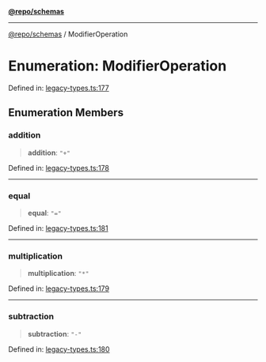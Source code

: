 [**@repo/schemas**](../README.md)

***

[@repo/schemas](../README.md) / ModifierOperation

# Enumeration: ModifierOperation

Defined in: [legacy-types.ts:177](https://github.com/alexqguo/drinking-board-game-v3/blob/4f4a12dcb42e0861ffa9f989554e8e3dfe2a43b8/packages/schemas/src/legacy-types.ts#L177)

## Enumeration Members

### addition

> **addition**: `"+"`

Defined in: [legacy-types.ts:178](https://github.com/alexqguo/drinking-board-game-v3/blob/4f4a12dcb42e0861ffa9f989554e8e3dfe2a43b8/packages/schemas/src/legacy-types.ts#L178)

***

### equal

> **equal**: `"="`

Defined in: [legacy-types.ts:181](https://github.com/alexqguo/drinking-board-game-v3/blob/4f4a12dcb42e0861ffa9f989554e8e3dfe2a43b8/packages/schemas/src/legacy-types.ts#L181)

***

### multiplication

> **multiplication**: `"*"`

Defined in: [legacy-types.ts:179](https://github.com/alexqguo/drinking-board-game-v3/blob/4f4a12dcb42e0861ffa9f989554e8e3dfe2a43b8/packages/schemas/src/legacy-types.ts#L179)

***

### subtraction

> **subtraction**: `"-"`

Defined in: [legacy-types.ts:180](https://github.com/alexqguo/drinking-board-game-v3/blob/4f4a12dcb42e0861ffa9f989554e8e3dfe2a43b8/packages/schemas/src/legacy-types.ts#L180)
